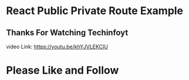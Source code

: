 # React Public Private Route Example
## Thanks For Watching Techinfoyt 
video Link:
https://youtu.be/khYJVLEKCIU

# Please Like and Follow
